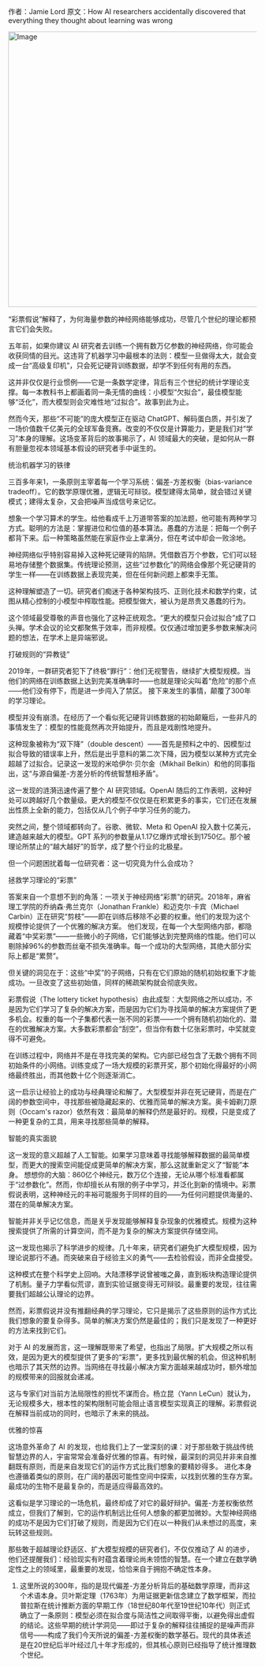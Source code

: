作者：Jamie Lord
原文：How AI researchers accidentally discovered that everything they thought about learning was wrong

<img width="1024" height="559" alt="Image" src="https://github.com/user-attachments/assets/fee27927-6ad7-46aa-9cc1-7ff4e54fae22" />

“彩票假说”解释了，为何海量参数的神经网络能够成功，尽管几个世纪的理论都预言它们会失败。

五年前，如果你建议 AI 研究者去训练一个拥有数万亿参数的神经网络，你可能会收获同情的目光。这违背了机器学习中最根本的法则：模型一旦做得太大，就会变成一台“高级复印机”，只会死记硬背训练数据，却学不到任何有用的东西。

这并非仅仅是行业惯例——它是一条数学定律，背后有三个世纪的统计学理论支撑。每一本教科书上都画着同一条无情的曲线：小模型“欠拟合”，最佳模型能够“泛化”，而大模型则会灾难性地“过拟合”。故事到此为止。

然而今天，那些“不可能”的庞大模型正在驱动 ChatGPT、解码蛋白质，并引发了一场价值数千亿美元的全球军备竞赛。改变的不仅仅是计算能力，更是我们对“学习”本身的理解。这场变革背后的故事揭示了，AI 领域最大的突破，是如何从一群有胆量忽视本领域基本假设的研究者手中诞生的。

统治机器学习的铁律

三百多年来1，一条原则主宰着每一个学习系统：偏差-方差权衡（bias-variance tradeoff）。它的数学原理优雅，逻辑无可辩驳。模型建得太简单，就会错过关键模式；建得太复杂，又会把噪声当成信号来记忆。

想象一个学习算术的学生。给他看成千上万道带答案的加法题，他可能有两种学习方式。聪明的方法是：掌握进位和位值的基本算法。愚蠢的方法是：把每一个例子都背下来。后一种策略虽然能在家庭作业上拿满分，但在考试中却会一败涂地。

神经网络似乎特别容易掉入这种死记硬背的陷阱。凭借数百万个参数，它们可以轻易地存储整个数据集。传统理论预测，这些“过参数化”的网络会像那个死记硬背的学生一样——在训练数据上表现完美，但在任何新问题上都束手无策。

这种理解塑造了一切。研究者们痴迷于各种架构技巧、正则化技术和数学约束，试图从精心控制的小模型中榨取性能。把模型做大，被认为是昂贵又愚蠢的行为。

这个领域最受尊敬的声音也强化了这种正统观念。“更大的模型只会过拟合”成了口头禅。学术会议的论文都聚焦于效率，而非规模。仅仅通过增加更多参数来解决问题的想法，在学术上是异端邪说。

打破规则的“异教徒”

2019年，一群研究者犯下了终极“罪行”：他们无视警告，继续扩大模型规模。当他们的网络在训练数据上达到完美准确率时——也就是理论尖叫着“危险”的那个点——他们没有停下，而是进一步闯入了禁区。
接下来发生的事情，颠覆了300年的学习理论。

模型并没有崩溃。在经历了一个看似死记硬背训练数据的初始颠簸后，一些非凡的事情发生了：模型的性能竟然再次开始提升，而且是戏剧性地提升。

这种现象被称为“双下降”（double descent）——首先是预料之中的、因模型过拟合导致的错误率上升，然后是出乎意料的第二次下降，因为模型以某种方式完全超越了过拟合。记录这一发现的米哈伊尔·贝尔金（Mikhail Belkin）和他的同事指出，这“与源自偏差-方差分析的传统智慧相矛盾”。

这一发现的涟漪迅速传遍了整个 AI 研究领域。OpenAI 随后的工作表明，这种好处可以跨越好几个数量级。更大的模型不仅仅是在积累更多的事实，它们还在发展出性质上全新的能力，包括仅从几个例子中学习任务的能力。

突然之间，整个领域都转向了。谷歌、微软、Meta 和 OpenAI 投入数十亿美元，建造越来越大的模型。GPT 系列的参数量从1.17亿爆炸式增长到1750亿。那个被理论所禁止的“越大越好”的哲学，成了整个行业的北极星。

但一个问题困扰着每一位研究者：这一切究竟为什么会成功？

拯救学习理论的“彩票”

答案来自一个意想不到的角落：一项关于神经网络“彩票”的研究。2018年，麻省理工学院的乔纳森·弗兰克尔（Jonathan Frankle）和迈克尔·卡宾（Michael Carbin）正在研究“剪枝”——即在训练后移除不必要的权重。他们的发现为这个规模悖论提供了一个优雅的解决方案。
他们发现，在每一个大型网络内部，都隐藏着“中奖彩票”——一些微小的子网络，它们能够达到完整网络的性能。他们可以剔除掉96%的参数而丝毫不损失准确率。每一个成功的大型网络，其绝大部分实际上都是“累赘”。

但关键的洞见在于：这些“中奖”的子网络，只有在它们原始的随机初始权重下才能成功。一旦改变了这些初始值，同样的稀疏架构就会彻底失败。

彩票假说（The lottery ticket hypothesis）由此成型：大型网络之所以成功，不是因为它们学习了复杂的解决方案，而是因为它们为寻找简单的解决方案提供了更多机会。权重的每一个子集都代表一张不同的彩票——一个拥有随机初始化的、潜在的优雅解决方案。大多数彩票都会“刮空”，但当你有数十亿张彩票时，中奖就变得不可避免。

在训练过程中，网络并不是在寻找完美的架构。它内部已经包含了无数个拥有不同初始条件的小网络。训练变成了一场大规模的彩票开奖，那个初始化得最好的小网络最终胜出，而其他数十亿个则逐渐消亡。

这一启示让经验上的成功与经典理论和解了。大型模型并非在死记硬背，而是在广阔的参数空间中，寻找那些被隐藏起来的、优雅而简单的解决方案。奥卡姆剃刀原则（Occam's razor）依然有效：最简单的解释仍然是最好的。规模，只是变成了一种更复杂的工具，用来寻找那些简单的解释。

智能的真实面貌

这一发现的意义超越了人工智能。如果学习意味着寻找能够解释数据的最简单模型，而更大的搜索空间能促成更简单的解决方案，那么这就重新定义了“智能”本身。
想想你的大脑：860亿个神经元，数万亿个连接，无论从哪个标准看都属于“过参数化”。然而，你却擅长从有限的例子中学习，并泛化到新的情境中。彩票假说表明，这种神经元的丰裕可能服务于同样的目的——为任何问题提供海量的、潜在的简单解决方案。

智能并非关乎记忆信息，而是关乎发现能够解释复杂现象的优雅模式。规模为这种搜索提供了所需的计算空间，而不是为复杂的解决方案提供存储空间。

这一发现也揭示了科学进步的规律。几十年来，研究者们避免扩大模型规模，因为理论说那行不通。而突破来自于经验主义的勇气——去检验假设，而非全盘接受。

这种模式在整个科学史上回响。大陆漂移学说曾被嗤之鼻，直到板块构造理论提供了机制。量子力学看似荒谬，直到实验证据变得无可辩驳。最重要的发现，往往需要我们超越公认理论的边界。

然而，彩票假说并没有推翻经典的学习理论，它只是揭示了这些原则的运作方式比我们想象的要复杂得多。简单的解决方案仍然是最佳的；我们只是发现了一种更好的方法来找到它们。

对于 AI 的发展而言，这一理解既带来了希望，也指出了局限。扩大规模之所以有效，是因为更大的模型提供了更多的“彩票”，更多找到最优解的机会。但这种机制也暗示了其天然的边界。当网络在寻找最小解决方案方面越来越成功时，额外增加的规模带来的回报就会递减。

这与专家们对当前方法局限性的担忧不谋而合。杨立昆（Yann LeCun）就认为，无论规模多大，根本性的架构限制可能会阻止语言模型实现真正的理解。彩票假说在解释当前成功的同时，也暗示了未来的挑战。

优雅的惊喜

这场意外革命了 AI 的发现，也给我们上了一堂深刻的课：对于那些敢于挑战传统智慧边界的人，宇宙常常会准备好优雅的惊喜。有时候，最深刻的洞见并非来自推翻既有原则，而是来自发现它们的运作方式比我们想象的要精妙得多。
进化本身也遵循着类似的原则，在广阔的基因可能性空间中探索，以找到优雅的生存方案。最成功的生物不是最复杂的，而是适应得最高效的。

这看似是学习理论的一场危机，最终却成了对它的最好辩护。偏差-方差权衡依然成立，但我们了解到，它的运作机制远比任何人想象的都更加微妙。大型神经网络的成功不是因为它们打破了规则，而是因为它们在以一种我们从未想过的高度，来玩转这些规则。

那些敢于超越理论舒适区、扩大模型规模的研究者们，不仅仅推动了 AI 的进步，他们还提醒我们：经验现实有时蕴含着理论尚未领悟的智慧。在一个建立在数学确定性之上的领域里，最重要的发现，恰恰来自于拥抱不确定性本身。

1. 这里所说的300年，指的是现代偏差-方差分析背后的基础数学原理，而非这个术语本身。贝叶斯定理（1763年）为用证据更新信念建立了数学框架，而拉普拉斯在统计推断方面的早期工作（18世纪80年代至19世纪10年代）则正式确立了一条原则：模型必须在拟合度与简洁性之间取得平衡，以避免得出虚假的结论。这些早期的统计学洞见——即过于复杂的解释往往捕捉的是噪声而非信号——构成了我们今天所说的偏差-方差权衡的数学基石。现代的具体表述是在20世纪后半叶经过几十年才形成的，但其核心原则已经指导了统计推理数个世纪。